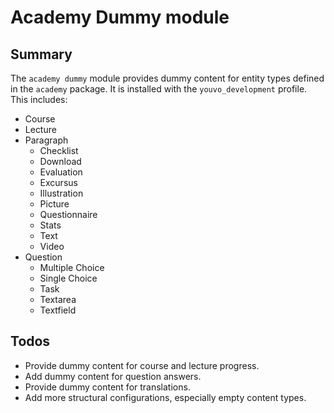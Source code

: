 # Academy Dummy module

## Summary

The `academy dummy` module provides dummy content for entity types defined
in the `academy` package. It is installed with the `youvo_development`
profile. This includes:

- Course
- Lecture
- Paragraph
  * Checklist
  * Download
  * Evaluation
  * Excursus
  * Illustration
  * Picture
  * Questionnaire
  * Stats
  * Text
  * Video
- Question
  * Multiple Choice
  * Single Choice
  * Task
  * Textarea
  * Textfield

## Todos

- Provide dummy content for course and lecture progress.
- Add dummy content for question answers.
- Provide dummy content for translations.
- Add more structural configurations, especially empty content types.



